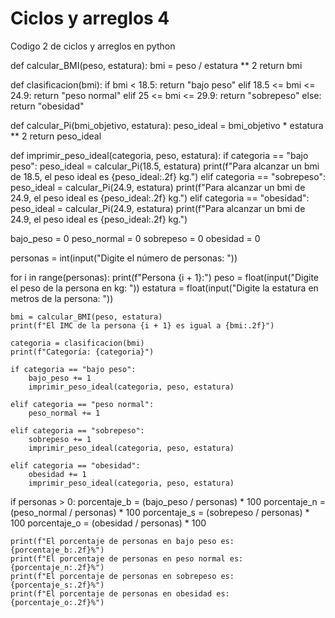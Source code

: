 # Ciclos y arreglos 4
Codigo 2 de ciclos y arreglos en python

def calcular_BMI(peso, estatura):
    bmi = peso / estatura ** 2
    return bmi

def clasificacion(bmi):
    if bmi < 18.5:
        return "bajo peso"
    elif 18.5 <= bmi <= 24.9:
        return "peso normal"
    elif 25 <= bmi <= 29.9:
        return "sobrepeso"
    else:
        return "obesidad"

def calcular_Pi(bmi_objetivo, estatura):
    peso_ideal = bmi_objetivo * estatura ** 2
    return peso_ideal

def imprimir_peso_ideal(categoria, peso, estatura):
    if categoria == "bajo peso":
        peso_ideal = calcular_Pi(18.5, estatura)
        print(f"Para alcanzar un bmi de 18.5, el peso ideal es {peso_ideal:.2f} kg.")
    elif categoria == "sobrepeso":
        peso_ideal = calcular_Pi(24.9, estatura)
        print(f"Para alcanzar un bmi de 24.9, el peso ideal es {peso_ideal:.2f} kg.")
    elif categoria == "obesidad":
        peso_ideal = calcular_Pi(24.9, estatura) 
        print(f"Para alcanzar un bmi de 24.9, el peso ideal es {peso_ideal:.2f} kg.")

bajo_peso = 0
peso_normal = 0
sobrepeso = 0
obesidad = 0

personas = int(input("Digite el número de personas: "))

for i in range(personas):
    print(f"Persona {i + 1}:")
    peso = float(input("Digite el peso de la persona en kg: "))
    estatura = float(input("Digite la estatura en metros de la persona: "))
    
    bmi = calcular_BMI(peso, estatura)
    print(f"El IMC de la persona {i + 1} es igual a {bmi:.2f}")
    
    categoria = clasificacion(bmi)
    print(f"Categoría: {categoria}")
    
    if categoria == "bajo peso":
        bajo_peso += 1
        imprimir_peso_ideal(categoria, peso, estatura)

    elif categoria == "peso normal":
        peso_normal += 1

    elif categoria == "sobrepeso":
        sobrepeso += 1
        imprimir_peso_ideal(categoria, peso, estatura)

    elif categoria == "obesidad":
        obesidad += 1
        imprimir_peso_ideal(categoria, peso, estatura)

if personas > 0:
    porcentaje_b = (bajo_peso / personas) * 100
    porcentaje_n = (peso_normal / personas) * 100
    porcentaje_s = (sobrepeso / personas) * 100
    porcentaje_o = (obesidad / personas) * 100

    print(f"El porcentaje de personas en bajo peso es: {porcentaje_b:.2f}%")
    print(f"El porcentaje de personas en peso normal es: {porcentaje_n:.2f}%")
    print(f"El porcentaje de personas en sobrepeso es: {porcentaje_s:.2f}%")
    print(f"El porcentaje de personas en obesidad es: {porcentaje_o:.2f}%")
